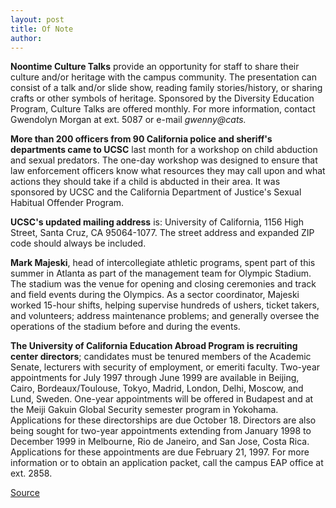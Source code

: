 ```yaml
---
layout: post
title: Of Note
author: 
---
```


**Noontime Culture Talks** provide an opportunity for staff to share their culture and/or heritage with the campus community. The presentation can consist of a talk and/or slide show, reading family stories/history, or sharing crafts or other symbols of heritage. Sponsored by the Diversity Education Program, Culture Talks are offered monthly. For more information, contact Gwendolyn Morgan at ext. 5087 or e-mail _gwenny@cats._   

**More than 200 officers from 90 California police and sheriff's departments came to UCSC** last month for a workshop on child abduction and sexual predators. The one-day workshop was designed to ensure that law enforcement officers know what resources they may call upon and what actions they should take if a child is abducted in their area. It was sponsored by UCSC and the California Department of Justice's Sexual Habitual Offender Program.   

**UCSC's updated mailing address** is: University of California, 1156 High Street, Santa Cruz, CA 95064-1077. The street address and expanded ZIP code should always be included.   

**Mark  Majeski**, head of intercollegiate athletic programs, spent part of this summer in Atlanta as part of the management team for Olympic Stadium. The stadium was the venue for opening and closing ceremonies and track and field events during the Olympics. As a sector coordinator, Majeski worked 15-hour shifts, helping supervise hundreds of ushers, ticket takers, and volunteers; address maintenance problems; and generally oversee the operations of the stadium before and during the events.  

**The University of California Education Abroad Program is recruiting center directors**; candidates must be tenured members of the Academic Senate, lecturers with security of employment, or emeriti faculty. Two-year appointments for July 1997 through June 1999 are available in Beijing, Cairo, Bordeaux/Toulouse, Tokyo, Madrid, London, Delhi, Moscow, and Lund, Sweden. One-year appointments will be offered in Budapest and at the Meiji Gakuin Global Security semester program in Yokohama. Applications for these directorships are due October 18. Directors are also being sought for two-year appointments extending from January 1998 to December 1999 in Melbourne, Rio de Janeiro, and San Jose, Costa Rica. Applications for these appointments are due February 21, 1997. For more information or to obtain an application packet, call the campus EAP office at ext. 2858.

[Source](http://www1.ucsc.edu/oncampus/currents/96-09-23/ofnote.htm "Permalink to Untitled")

